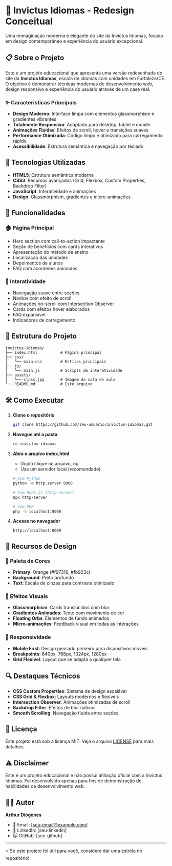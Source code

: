 # 🌟 Invictus Idiomas - Redesign Conceitual

Uma reimaginação moderna e elegante do site da Invictus Idiomas, focada em design contemporâneo e experiência do usuário excepcional.

## 📋 Sobre o Projeto

Este é um projeto educacional que apresenta uma versão redesenhada do site da **Invictus Idiomas**, escola de idiomas com unidades em Fortaleza/CE. O objetivo é demonstrar técnicas modernas de desenvolvimento web, design responsivo e experiência do usuário através de um case real.

### ✨ Características Principais

- **Design Moderno**: Interface limpa com elementos glassmorphism e gradientes vibrantes
- **Totalmente Responsivo**: Adaptado para desktop, tablet e mobile
- **Animações Fluidas**: Efeitos de scroll, hover e transições suaves
- **Performance Otimizada**: Código limpo e otimizado para carregamento rápido
- **Acessibilidade**: Estrutura semântica e navegação por teclado

## 🚀 Tecnologias Utilizadas

- **HTML5**: Estrutura semântica moderna
- **CSS3**: Recursos avançados (Grid, Flexbox, Custom Properties, Backdrop Filter)
- **JavaScript**: Interatividade e animações
- **Design**: Glassmorphism, gradientes e micro-animações

## 🎨 Funcionalidades

### 🏠 Página Principal
- Hero section com call-to-action impactante
- Seção de benefícios com cards interativos
- Apresentação do método de ensino
- Localização das unidades
- Depoimentos de alunos
- FAQ com acordeões animados

### 🔧 Interatividade
- Navegação suave entre seções
- Navbar com efeito de scroll
- Animações on-scroll com Intersection Observer
- Cards com efeitos hover elaborados
- FAQ expansível
- Indicadores de carregamento

## 📁 Estrutura do Projeto

```
invictus-idiomas/
├── index.html          # Página principal
├── css/
│   └── main.css        # Estilos principais
├── js/
│   └── main.js         # Scripts de interatividade
├── assets/
│   └── class.jpg       # Imagem da sala de aula
└── README.md           # Este arquivo
```

## 🛠️ Como Executar

1. **Clone o repositório**
   ```bash
   git clone https://github.com/seu-usuario/invictus-idiomas.git
   ```

2. **Navegue até a pasta**
   ```bash
   cd invictus-idiomas
   ```

3. **Abra o arquivo index.html**
   - Duplo clique no arquivo, ou
   - Use um servidor local (recomendado):
   ```bash
   # Com Python
   python -m http.server 8000
   
   # Com Node.js (http-server)
   npx http-server
   
   # Com PHP
   php -S localhost:8000
   ```

4. **Acesse no navegador**
   ```
   http://localhost:8000
   ```

## 🎯 Recursos de Design

### 🎨 Paleta de Cores
- **Primary**: Orange (#f97316, #fb923c)
- **Background**: Preto profundo
- **Text**: Escala de cinzas para contraste otimizado

### 🔮 Efeitos Visuais
- **Glassmorphism**: Cards translúcidos com blur
- **Gradientes Animados**: Texto com movimento de cor
- **Floating Orbs**: Elementos de fundo animados
- **Micro-animações**: Feedback visual em todas as interações

### 📱 Responsividade
- **Mobile First**: Design pensado primeiro para dispositivos móveis
- **Breakpoints**: 640px, 768px, 1024px, 1280px
- **Grid Flexível**: Layout que se adapta a qualquer tela

## 🔍 Destaques Técnicos

- **CSS Custom Properties**: Sistema de design escalável
- **CSS Grid & Flexbox**: Layouts modernos e flexíveis
- **Intersection Observer**: Animações otimizadas de scroll
- **Backdrop Filter**: Efeitos de blur nativos
- **Smooth Scrolling**: Navegação fluida entre seções

## 📝 Licença

Este projeto está sob a licença MIT. Veja o arquivo [LICENSE](LICENSE) para mais detalhes.

## ⚠️ Disclaimer

Este é um projeto educacional e não possui afiliação oficial com a Invictus Idiomas. Foi desenvolvido apenas para fins de demonstração de habilidades de desenvolvimento web.

## 👨‍💻 Autor

**Arthur Diógenes**

- 📧 Email: [seu-email@example.com]
- 💼 LinkedIn: [seu-linkedin]
- 🐱 GitHub: [seu-github]

---

⭐ Se este projeto foi útil para você, considere dar uma estrela no repositório!